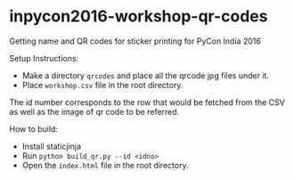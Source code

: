 # inpycon2016-workshop-qr-codes
Getting name and QR codes for sticker printing for PyCon India 2016

Setup Instructions:

- Make a directory `qrcodes` and place all the qrcode jpg files under it.
- Place `workshop.csv` file in the root directory.


The id number corresponds to the row that would be fetched from the CSV as well as the image of qr code to be referred.

How to build:

- Install staticjinja
- Run `python build_qr.py --id <idno>`
- Open the `index.html` file in the root directory.
